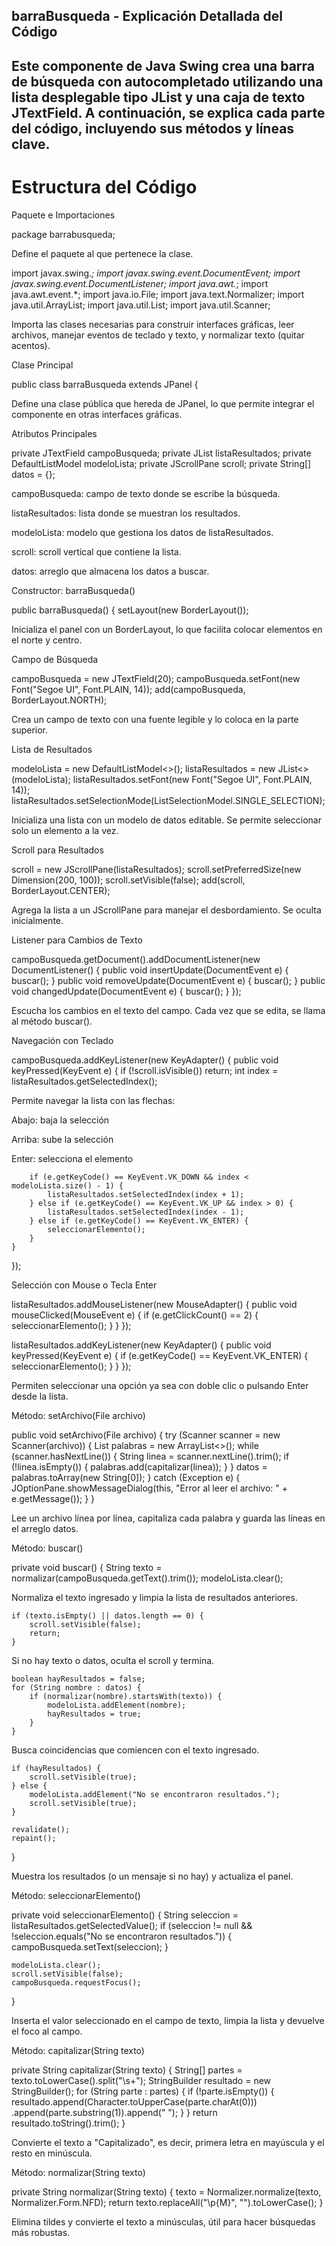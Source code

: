 ## barraBusqueda - Explicación Detallada del Código

Este componente de Java Swing crea una barra de búsqueda con autocompletado utilizando una lista desplegable tipo JList y una caja de texto JTextField. A continuación, se explica cada parte del código, incluyendo sus métodos y líneas clave.
---
# Estructura del Código

Paquete e Importaciones

package barrabusqueda;

Define el paquete al que pertenece la clase.

import javax.swing.*;
import javax.swing.event.DocumentEvent;
import javax.swing.event.DocumentListener;
import java.awt.*;
import java.awt.event.*;
import java.io.File;
import java.text.Normalizer;
import java.util.ArrayList;
import java.util.List;
import java.util.Scanner;

Importa las clases necesarias para construir interfaces gráficas, leer archivos, manejar eventos de teclado y texto, y normalizar texto (quitar acentos).

Clase Principal

public class barraBusqueda extends JPanel {

Define una clase pública que hereda de JPanel, lo que permite integrar el componente en otras interfaces gráficas.

Atributos Principales

private JTextField campoBusqueda;
private JList<String> listaResultados;
private DefaultListModel<String> modeloLista;
private JScrollPane scroll;
private String[] datos = {};

campoBusqueda: campo de texto donde se escribe la búsqueda.

listaResultados: lista donde se muestran los resultados.

modeloLista: modelo que gestiona los datos de listaResultados.

scroll: scroll vertical que contiene la lista.

datos: arreglo que almacena los datos a buscar.

Constructor: barraBusqueda()

public barraBusqueda() {
    setLayout(new BorderLayout());

Inicializa el panel con un BorderLayout, lo que facilita colocar elementos en el norte y centro.

Campo de Búsqueda

campoBusqueda = new JTextField(20);
campoBusqueda.setFont(new Font("Segoe UI", Font.PLAIN, 14));
add(campoBusqueda, BorderLayout.NORTH);

Crea un campo de texto con una fuente legible y lo coloca en la parte superior.

Lista de Resultados

modeloLista = new DefaultListModel<>();
listaResultados = new JList<>(modeloLista);
listaResultados.setFont(new Font("Segoe UI", Font.PLAIN, 14));
listaResultados.setSelectionMode(ListSelectionModel.SINGLE_SELECTION);

Inicializa una lista con un modelo de datos editable. Se permite seleccionar solo un elemento a la vez.

Scroll para Resultados

scroll = new JScrollPane(listaResultados);
scroll.setPreferredSize(new Dimension(200, 100));
scroll.setVisible(false);
add(scroll, BorderLayout.CENTER);

Agrega la lista a un JScrollPane para manejar el desbordamiento. Se oculta inicialmente.

Listener para Cambios de Texto

campoBusqueda.getDocument().addDocumentListener(new DocumentListener() {
    public void insertUpdate(DocumentEvent e) { buscar(); }
    public void removeUpdate(DocumentEvent e) { buscar(); }
    public void changedUpdate(DocumentEvent e) { buscar(); }
});

Escucha los cambios en el texto del campo. Cada vez que se edita, se llama al método buscar().

Navegación con Teclado

campoBusqueda.addKeyListener(new KeyAdapter() {
    public void keyPressed(KeyEvent e) {
        if (!scroll.isVisible()) return;
        int index = listaResultados.getSelectedIndex();

Permite navegar la lista con las flechas:

Abajo: baja la selección

Arriba: sube la selección

Enter: selecciona el elemento

        if (e.getKeyCode() == KeyEvent.VK_DOWN && index < modeloLista.size() - 1) {
            listaResultados.setSelectedIndex(index + 1);
        } else if (e.getKeyCode() == KeyEvent.VK_UP && index > 0) {
            listaResultados.setSelectedIndex(index - 1);
        } else if (e.getKeyCode() == KeyEvent.VK_ENTER) {
            seleccionarElemento();
        }
    }
});

Selección con Mouse o Tecla Enter

listaResultados.addMouseListener(new MouseAdapter() {
    public void mouseClicked(MouseEvent e) {
        if (e.getClickCount() == 2) {
            seleccionarElemento();
        }
    }
});

listaResultados.addKeyListener(new KeyAdapter() {
    public void keyPressed(KeyEvent e) {
        if (e.getKeyCode() == KeyEvent.VK_ENTER) {
            seleccionarElemento();
        }
    }
});

Permiten seleccionar una opción ya sea con doble clic o pulsando Enter desde la lista.

Método: setArchivo(File archivo)

public void setArchivo(File archivo) {
    try (Scanner scanner = new Scanner(archivo)) {
        List<String> palabras = new ArrayList<>();
        while (scanner.hasNextLine()) {
            String linea = scanner.nextLine().trim();
            if (!linea.isEmpty()) {
                palabras.add(capitalizar(linea));
            }
        }
        datos = palabras.toArray(new String[0]);
    } catch (Exception e) {
        JOptionPane.showMessageDialog(this, "Error al leer el archivo: " + e.getMessage());
    }
}

Lee un archivo línea por línea, capitaliza cada palabra y guarda las líneas en el arreglo datos.

Método: buscar()

private void buscar() {
    String texto = normalizar(campoBusqueda.getText().trim());
    modeloLista.clear();

Normaliza el texto ingresado y limpia la lista de resultados anteriores.

    if (texto.isEmpty() || datos.length == 0) {
        scroll.setVisible(false);
        return;
    }

Si no hay texto o datos, oculta el scroll y termina.

    boolean hayResultados = false;
    for (String nombre : datos) {
        if (normalizar(nombre).startsWith(texto)) {
            modeloLista.addElement(nombre);
            hayResultados = true;
        }
    }

Busca coincidencias que comiencen con el texto ingresado.

    if (hayResultados) {
        scroll.setVisible(true);
    } else {
        modeloLista.addElement("No se encontraron resultados.");
        scroll.setVisible(true);
    }

    revalidate();
    repaint();
}

Muestra los resultados (o un mensaje si no hay) y actualiza el panel.

Método: seleccionarElemento()

private void seleccionarElemento() {
    String seleccion = listaResultados.getSelectedValue();
    if (seleccion != null && !seleccion.equals("No se encontraron resultados.")) {
        campoBusqueda.setText(seleccion);
    }

    modeloLista.clear();
    scroll.setVisible(false);
    campoBusqueda.requestFocus();
}

Inserta el valor seleccionado en el campo de texto, limpia la lista y devuelve el foco al campo.

Método: capitalizar(String texto)

private String capitalizar(String texto) {
    String[] partes = texto.toLowerCase().split("\\s+");
    StringBuilder resultado = new StringBuilder();
    for (String parte : partes) {
        if (!parte.isEmpty()) {
            resultado.append(Character.toUpperCase(parte.charAt(0)))
                    .append(parte.substring(1)).append(" ");
        }
    }
    return resultado.toString().trim();
}

Convierte el texto a "Capitalizado", es decir, primera letra en mayúscula y el resto en minúscula.

Método: normalizar(String texto)

private String normalizar(String texto) {
    texto = Normalizer.normalize(texto, Normalizer.Form.NFD);
    return texto.replaceAll("\\p{M}", "").toLowerCase();
}

Elimina tildes y convierte el texto a minúsculas, útil para hacer búsquedas más robustas.
